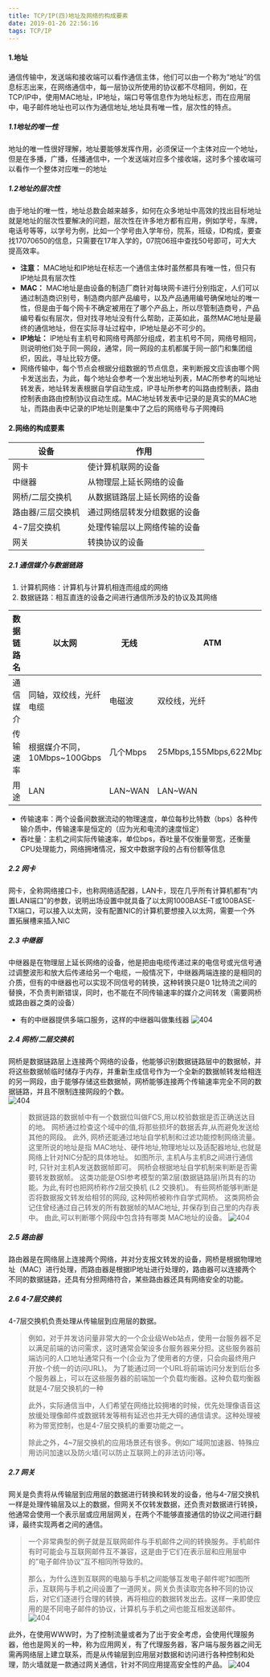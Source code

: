 ```yaml
---
title: TCP/IP(四)地址及网络的构成要素
date: 2019-01-26 22:56:16
tags: TCP/IP
---
```

#### 1.地址
通信传输中，发送端和接收端可以看作通信主体，他们可以由一个称为“地址”的信息标志出来，在网络通信中，每一层协议所使用的协议都不尽相同，例如，在TCP/IP中，使用MAC地址，IP地址，端口号等信息作为地址标志，而在应用层中，电子邮件地址也可以作为通信地址,地址具有唯一性，层次性的特点。
<!--more-->
##### 1.1地址的唯一性
地址的唯一性很好理解，地址要能够发挥作用，必须保证一个主体对应一个地址，但是在多播，广播，任播通信中，一个发送端对应多个接收端，这时多个接收端可以看作一个整体对应唯一的地址
##### 1.2地址的层次性
由于地址的唯一性，地址总数会越来越多，如何在众多地址中高效的找出目标地址就是地址的层次性要解决的问题，层次性在许多地方都有应用，例如学号，车牌，电话号等等，以学号为例，比如一个学号由入学年份，院系，班级，ID构成，要查找17070650的信息，只需要在17年入学的，07院06班中查找50号即可，可大大提高效率。
* **注意：** MAC地址和IP地址在标志一个通信主体时虽然都具有唯一性，但只有IP地址具有层次性
* **MAC：** MAC地址是由设备的制造厂商针对每块网卡进行分别指定，人们可以通过制造商识别号，制造商内部产品编号，以及产品通用编号确保地址的唯一性，但是由于每个网卡不确定被用在了哪个产品上，所以尽管制造商号，产品编号看似有层次，但对找寻地址没有什么帮助，正英如此，虽然MAC地址是最终的通信地址，但在实际寻址过程中，IP地址是必不可少的。
* **IP地址：** IP地址有主机号和网络号两部分组成，若主机号不同，网络号相同，则说明他们处于同一网段，通常，同一网段的主机都属于同一部门和集团组织，因此，寻址比较方便。
* 网络传输中，每个节点会根据分组数据的节点信息，来判断报文应该由哪个网卡发送出去，为此，每个地址会参考一个发出地址列表，MAC所参考的叫地址转发表，地址转发表根据自学自动生成，IP寻址所参考的叫路由控制表，路由控制表由路由控制协议自动生成。MAC地址转发表中记录的是真实的MAC地址，而路由表中记录的IP地址则是集中了之后的网络号与子网掩码
#### 2.网络的构成要素

|设备|作用|
|----|----|
|网卡|使计算机联网的设备|
|中继器|从物理层上延长网络的设备|
|网桥/二层交换机|从数据链路层上延长网络的设备|
|路由器/三层交换机|通过网络层转发分组数据的设备|
|4-7层交换机|处理传输层以上网络传输的设备|
|网关|转换协议的设备|

##### 2.1 通信媒介与数据链路
1. 计算机网络：计算机与计算机相连而组成的网络
2. 数据链路：相互直连的设备之间进行通信所涉及的协议及其网络

|数据链路名|以太网|无线|ATM|FDDI|帧中继|ISDN|
|----|-----------|---|----|---|-----|----|
|通信媒介|同轴，双绞线，光纤电缆|电磁波|双绞线，光纤|双绞线光纤|双绞线，光纤|双绞线，光纤|
|传输速率|根据媒介不同，10Mbps~100Gbps|几个Mbps|25Mbps,155Mbps,622Mbps|64k~1.5Mbps|64k~1.5Mbps|
|用途|LAN|LAN~WAN|LAN~WAN|LAN~WAN|WAN|WAN|

* 传输速率：两个设备间数据流动的物理速度，单位每秒比特数（bps）各种传输介质中，传输速率是恒定的（应为光和电流的速度恒定）
* 吞吐量：主机之间实际传输速率，单位bps，吞吐量不仅衡量带宽，还衡量CPU处理能力，网络拥堵情况，报文中数据字段的占有份额等信息
##### 2.2 网卡
网卡，全称网络接口卡，也称网络适配器，LAN卡，现在几乎所有计算机都有“内置LAN端口”的参数，说明出场设置中就具备了以太网1000BASE-T或100BASE-TX端口，可以接入以太网，没有配置NIC的计算机要想接入以太网，需要一个外置拓展槽来插入NIC
##### 2.3 中继器
中继器是在物理层上延长网络的设备，他是把由电缆传递过来的电信号或光信号通过调整波形和放大后传递给另一个电缆，一般情况下，中继器两端连接的是相同的介质，但有的中继器也可以实现不同信号的转换，这种转换只是0 1比特流之间的替换，不负责判断错误，同时，也不能在不同传输速率的媒介之间转发（需要网桥或路由器之类的设备）
* 有的中继器提供多端口服务，这样的中继器叫做集线器
![404](04.jpg)
##### 2.4 网桥/二层交换机
网桥是数据链路层上连接两个网络的设备，他能够识别数据链路层中的数据帧，并将这些数据帧临时储存于内存，并重新生成信号作为一个全新的数据帧转发给相连的另一网段，由于能够存储这些数据帧，网桥能够连接两个传输速率完全不同的数据链路，并且不限制连接网段的个数。  
![404](05.jpg)
>数据链路的数据帧中有一个数据位叫做FCS,用以校验数据是否正确送达目的地。 网桥通过检查这个域中的值,将那些损坏的数据丢弃,从而避免发送给其他的网段。 此外, 网桥还能通过地址自学机制和过滤功能控制网络流量。
这里所说的地址是指 MAC地址、硬件地址,物理地址以及适配器地址,也就是网络上针对NIC分配的具体地址。 如图所示, 主机A与主机B之间进行通信时, 只针对主机A发送数据帧即可。 网桥会根据地址自学机制来判断是否需要转发数据帧。
这类功能是OSI参考模型的第2层(数据链路层)所具有的功能。为此,有时也把网桥称作2层交换机 (L2 交换机)。
有些网桥能够判断是否将数据报文转发给相邻的网段, 这种网桥被称作自学式网桥。 这类网桥会记住曾经通过自己转发的所有数据帧的MAC地址, 并保存到自己里的内存表中。 由此,可以判断哪个网段中包含持有哪类 MAC地址的设备。
![404](01.jpg)
##### 2.5 路由器
路由器是在网络层上连接两个网络，并对分支报文转发的设备，网桥是根据物理地址（MAC）进行处理，而路由器是根据IP地址进行处理的，路由器可以连接两个不同的数据链路，还具有分担网络符合，某些路由器还具有网络安全的功能。
##### 2.6 4-7层交换机
4-7层交换机负责处理从传输层到应用层的数据。
>例如，对于并发访问量非常大的一个企业级Web站点，使用一台服务器不足以满足前端的访问需求，这时通常会架设多台服务器来分担。这些服务器前端访问的人口地址通常只有一个(企业为了使用者的方便，只会向最终用户开放-个统一的访问URL)。 为了能通过同一个URL将前端访问分发到后台多个服务器上，可以在这些服务器的前端加一个负载均衡器。这种负载均衡器就是4-7层交换机的一种
>
>此外，实际通信当中，人们希望在网络比较拥堵的时候，优先处理像语音这放缓处理像邮件或数据转发等稍有延迟也并无大碍的通信请求。这种处理被称为带宽控制，也是4-7层交换机的重要功能之一。
>
>除此之外，4~7层交换机的应用场景还有很多。例如广域网加速器、特殊应用访问加速以及防火墙(可以防止互联网上的非法访问)等。

##### 2.7 网关
网关是负责将从传输层到应用层的数据进行转换和转发的设备，他与4-7层交换机一样是处理传输层及以上的数据，但网关不仅转发数据，还负责对数据进行转换，他通常会使用一个表示层或应用层网关，在两个不能够直接通信的协议之间进行翻译，最终实现两者之间的通信。
>一个非常典型的例子就是互联网邮件与手机邮件之间的转换服务。手机邮件有时可能会与互联网邮件互不兼容，这是由于它们在表示层和应用层中的”电子邮件协议”互不相同所导致的。
>
>那么，为什么连到互联网的电脑与手机之间能够互发电子邮件呢?如图所示，互联网与手机之间设置了一道网关。网关负责读取完各种不同的协议后，对它们逐进行合理的转换，再将相应的数据转发出去。这样一来即使应用的是不同电子邮件的协议，计算机与手机之间也能互相发送邮件。
![404](02.jpg)

此外，在使用WWW时，为了控制流量或者为了出于安全考虑，会使用代理服务器，他也是网关的一种，称为应用网关，有了代理服务器，客户端与服务器之间无需再网络层上建立联系，而是从传输层到应用层对数据和访问进行各种控制和处理，防火墙就是一款通过网关通信，针对不同应用提高安全性的产品。
![404](03.jpg)

